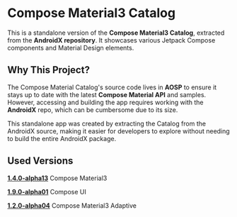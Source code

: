 # Compose Material3 Catalog

This is a standalone version of the **Compose Material3 Catalog**, extracted from the **AndroidX repository**. It showcases various Jetpack Compose components and Material Design elements.

## Why This Project?

The Compose Material Catalog's source code lives in **AOSP** to ensure it stays up to date with the latest **Compose Material API** and samples. However, accessing and building the app requires working with the **AndroidX** repo, which can be cumbersome due to its size.

This standalone app was created by extracting the Catalog from the AndroidX source, making it easier for developers to explore without needing to build the entire AndroidX package.

## Used Versions
[**1.4.0-alpha13**](https://mvnrepository.com/artifact/androidx.compose.material3/material3/1.4.0-alpha13) Compose Material3

[**1.9.0-alpha01**](https://mvnrepository.com/artifact/androidx.compose.ui/ui/1.9.0-alpha01) Compose UI

[**1.2.0-alpha04**](https://mvnrepository.com/artifact/androidx.compose.material3.adaptive/adaptive) Compose Material3 Adaptive